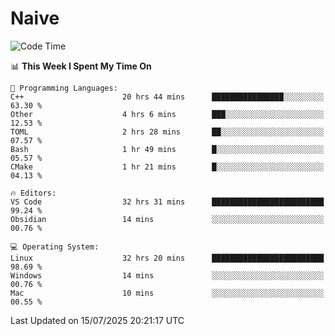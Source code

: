 # Naive
<!-- ## 日拱一卒，功不唐捐 -->
<!-- [![GitHub Streak](https://streak-stats.demolab.com/?user=XiaoXKKK)](https://git.io/streak-stats) -->
<!--START_SECTION:waka-->
![Code Time](http://img.shields.io/badge/Code%20Time-444%20hrs%2013%20mins-blue)

📊 **This Week I Spent My Time On** 

```text
💬 Programming Languages: 
C++                      20 hrs 44 mins      ████████████████░░░░░░░░░   63.30 % 
Other                    4 hrs 6 mins        ███░░░░░░░░░░░░░░░░░░░░░░   12.53 % 
TOML                     2 hrs 28 mins       ██░░░░░░░░░░░░░░░░░░░░░░░   07.57 % 
Bash                     1 hr 49 mins        █░░░░░░░░░░░░░░░░░░░░░░░░   05.57 % 
CMake                    1 hr 21 mins        █░░░░░░░░░░░░░░░░░░░░░░░░   04.13 % 

🔥 Editors: 
VS Code                  32 hrs 31 mins      █████████████████████████   99.24 % 
Obsidian                 14 mins             ░░░░░░░░░░░░░░░░░░░░░░░░░   00.76 % 

💻 Operating System: 
Linux                    32 hrs 20 mins      █████████████████████████   98.69 % 
Windows                  14 mins             ░░░░░░░░░░░░░░░░░░░░░░░░░   00.76 % 
Mac                      10 mins             ░░░░░░░░░░░░░░░░░░░░░░░░░   00.55 % 
```


 Last Updated on 15/07/2025 20:21:17 UTC
<!--END_SECTION:waka-->
